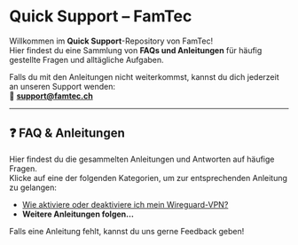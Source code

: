 # Quick Support – FamTec

Willkommen im **Quick Support**-Repository von FamTec!  
Hier findest du eine Sammlung von **FAQs und Anleitungen** für häufig gestellte Fragen und alltägliche Aufgaben.  

Falls du mit den Anleitungen nicht weiterkommst, kannst du dich jederzeit an unseren Support wenden:  
📧 **support@famtec.ch**

---

## ❓ FAQ & Anleitungen
Hier findest du die gesammelten Anleitungen und Antworten auf häufige Fragen.  
Klicke auf eine der folgenden Kategorien, um zur entsprechenden Anleitung zu gelangen:

- [Wie aktiviere oder deaktiviere ich mein Wireguard-VPN?](docs/wireguard-vpn.md)
- **Weitere Anleitungen folgen…**

Falls eine Anleitung fehlt, kannst du uns gerne Feedback geben!
